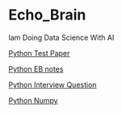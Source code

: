 # Echo_Brain
Iam Doing Data Science With AI

[Python Test Paper](https://classroom.google.com/c/NzUxOTY2MDI4NTM0/sa/NzU4Mjc3MzQ0NTk4/details)

[Python EB notes](https://classroom.google.com/c/NzUxOTY2MDI4NTM0)

[Python Interview Question](https://classroom.google.com/c/NzUxOTY2MDI4NTM0/sa/NzUxOTY4MDYyNjI3/details)

[Python Numpy](https://classroom.google.com/c/NzUxOTY2MDI4NTM0/m/Nzg3NTYzODYzMzUw/details)
